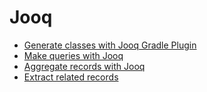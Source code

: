 # Jooq

* [Generate classes with Jooq Gradle Plugin](./docs/001-generate-classes-with-jooq-plugin.md)
* [Make queries with Jooq](./docs/002-make-queries-with-jooq.md)
* [Aggregate records with Jooq](./docs/003-aggregate-with-jooq.md)
* [Extract related records](./docs/004-extract-related-records.md)